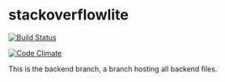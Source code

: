 # stackoverflowlite

[![Build Status](https://travis-ci.org/ajimae/stackoverflowlite.svg?branch=server)](https://travis-ci.org/ajimae/stackoverflowlite)

[![Code Climate](https://codeclimate.com/github/codeclimate/codeclimate/badges/gpa.svg)](https://codeclimate.com/github/ajimae/stackoverflowlite)

This is the backend branch, a branch hosting all backend files.
